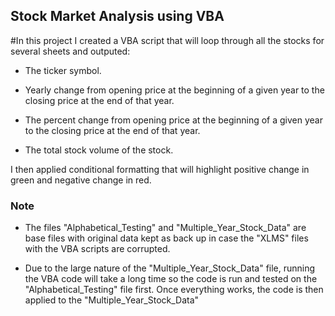 ## Stock Market Analysis using VBA

#In this project I created a VBA script that will loop through all the stocks for several sheets and outputed:

  * The ticker symbol.

  * Yearly change from opening price at the beginning of a given year to the closing price at the end of that year.

  * The percent change from opening price at the beginning of a given year to the closing price at the end of that year.

  * The total stock volume of the stock.

I then applied conditional formatting that will highlight positive change in green and negative change in red.


### Note
* The files "Alphabetical_Testing" and "Multiple_Year_Stock_Data" are base files with original data kept as back up in case the "XLMS" files with the VBA scripts are corrupted.

* Due to the large nature of the "Multiple_Year_Stock_Data" file, running the VBA code will take a long time so the code is run and tested on the "Alphabetical_Testing" file first. Once everything works, the code is then applied to the "Multiple_Year_Stock_Data"


